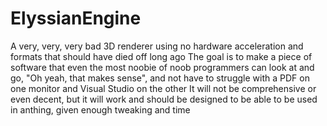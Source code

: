 # ElyssianEngine
A very, very, very bad 3D renderer using no hardware acceleration and formats that should have died off long ago
The goal is to make a piece of software that even the most noobie of noob programmers can look at and go, "Oh yeah, that makes sense", and not have to struggle with a PDF on one monitor and Visual Studio on the other
It will not be comprehensive or even decent, but it will work and should be designed to be able to be used in anthing, given enough tweaking and time
